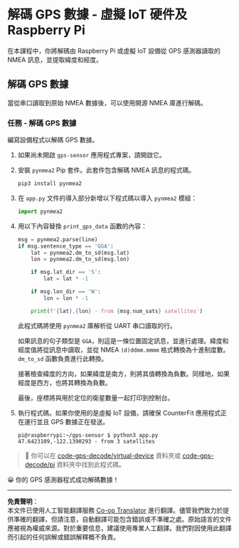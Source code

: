 <!--
CO_OP_TRANSLATOR_METADATA:
{
  "original_hash": "cbb8c285bc64c5192fae3368fb5077d2",
  "translation_date": "2025-08-26T15:49:24+00:00",
  "source_file": "3-transport/lessons/1-location-tracking/single-board-computer-gps-decode.md",
  "language_code": "hk"
}
-->
# 解碼 GPS 數據 - 虛擬 IoT 硬件及 Raspberry Pi

在本課程中，你將解碼由 Raspberry Pi 或虛擬 IoT 設備從 GPS 感測器讀取的 NMEA 訊息，並提取緯度和經度。

## 解碼 GPS 數據

當從串口讀取到原始 NMEA 數據後，可以使用開源 NMEA 庫進行解碼。

### 任務 - 解碼 GPS 數據

編寫設備程式以解碼 GPS 數據。

1. 如果尚未開啟 `gps-sensor` 應用程式專案，請開啟它。

1. 安裝 `pynmea2` Pip 套件。此套件包含解碼 NMEA 訊息的程式碼。

    ```sh
    pip3 install pynmea2
    ```

1. 在 `app.py` 文件的導入部分新增以下程式碼以導入 `pynmea2` 模組：

    ```python
    import pynmea2
    ```

1. 用以下內容替換 `print_gps_data` 函數的內容：

    ```python
    msg = pynmea2.parse(line)
    if msg.sentence_type == 'GGA':
        lat = pynmea2.dm_to_sd(msg.lat)
        lon = pynmea2.dm_to_sd(msg.lon)

        if msg.lat_dir == 'S':
            lat = lat * -1

        if msg.lon_dir == 'W':
            lon = lon * -1

        print(f'{lat},{lon} - from {msg.num_sats} satellites')
    ```

    此程式碼將使用 `pynmea2` 庫解析從 UART 串口讀取的行。

    如果訊息的句子類型是 `GGA`，則這是一條位置固定訊息，並進行處理。緯度和經度值將從訊息中讀取，並從 NMEA `(d)ddmm.mmmm` 格式轉換為十進制度數。`dm_to_sd` 函數負責進行此轉換。

    接著檢查緯度的方向，如果緯度是南方，則將其值轉換為負數。同樣地，如果經度是西方，也將其轉換為負數。

    最後，座標將與用於定位的衛星數量一起打印到控制台。

1. 執行程式碼。如果你使用的是虛擬 IoT 設備，請確保 CounterFit 應用程式正在運行並且 GPS 數據正在發送。

    ```output
    pi@raspberrypi:~/gps-sensor $ python3 app.py 
    47.6423109,-122.1390293 - from 3 satellites
    ```

> 💁 你可以在 [code-gps-decode/virtual-device](../../../../../3-transport/lessons/1-location-tracking/code-gps-decode/virtual-device) 資料夾或 [code-gps-decode/pi](../../../../../3-transport/lessons/1-location-tracking/code-gps-decode/pi) 資料夾中找到此程式碼。

😀 你的 GPS 感測器程式成功解碼數據！

---

**免責聲明**：  
本文件已使用人工智能翻譯服務 [Co-op Translator](https://github.com/Azure/co-op-translator) 進行翻譯。儘管我們致力於提供準確的翻譯，但請注意，自動翻譯可能包含錯誤或不準確之處。原始語言的文件應被視為權威來源。對於重要信息，建議使用專業人工翻譯。我們對因使用此翻譯而引起的任何誤解或錯誤解釋概不負責。